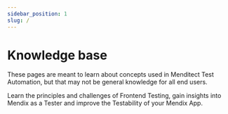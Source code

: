 ```yaml
---
sidebar_position: 1
slug: /
---
```


# Knowledge base

These pages are meant to learn about concepts used in Menditect Test Automation, but that may not be general knowledge for all end users.

Learn the principles and challenges of Frontend Testing, gain insights into Mendix as a Tester and improve the Testability of your Mendix App.